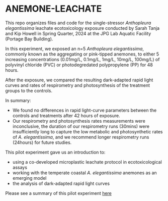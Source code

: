 # ANEMONE-LEACHATE

This repo organizes files and code for the single-stressor *Anthopleura elegantissima* leachate ecotoxicology exposure conducted by Sarah Tanja and Kip Howell in Spring Quarter, 2024 at the JPG Lab Aquatic Facility (Portage Bay Building). 

In this experiment, we exposed an n=5 *Anthopleura elegantissima*, commonly known as the aggregating or pink-tipped anemones, to either 5 increasing concentrations (0.01mg/L, 0.1mg/L, 1mg/L, 10mg/L, 100mg/L) of polyvinyl chloride (PVC) or photodegredated polypropylene (PP) for 48 hours.

After the exposure, we compared the resulting dark-adapted rapid light curves and rates of respirometry and photosynthesis of the treatment groups to the controls. 

In summary:
- We found no differences in rapid light-curve parameters between the controls and treatments after 42 hours of exposure. 
-  Our respirometry and photosynthesis rates measurements were inconclusive, the duration of our respirometry runs (30mins) were insufficiently long to capture the low metabolic and photosynthetic rates of *A. elegantissima*, and we recommend longer respirometry runs (24hours) for future studies.

This pilot experiment gave us an introduction to:
- using a co-developed microplastic leachate protocol in ecotoxicological assays
- working with the temperate coastal *A. elegantissima* anemones as an emerging model
- the analysis of dark-adapted rapid light curves

Please see a summary of this pilot experiment [here](https://sarahtanja.github.io/quarto-blog/posts/projects/anemone/single-stress/pilot-single-stress.html)
